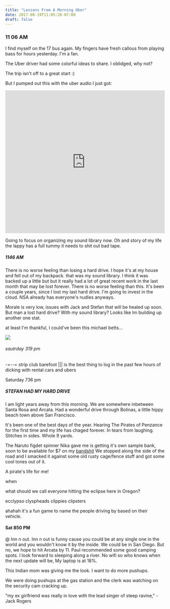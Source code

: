 ```yaml
---
title: "Lessons From A Morning Uber"
date: 2017-08-19T11:05:28-07:00
draft: false
---
```


### 11 06 AM
I find myself on the 17 bus again. My fingers have fresh callous from playing bass for hours yesterday. I'm a fan.

The Uber driver had some colorful ideas to share. I oblidged, why not?

The trip isn't off to a great start :)

But I pumped out this with the uber audio I just got:

<iframe width="100%" height="450" scrolling="no" frameborder="no" src="https://w.soundcloud.com/player/?url=https%3A//api.soundcloud.com/tracks/338591309%3Fsecret_token%3Ds-sh5gK&amp;color=ff5500&amp;auto_play=false&amp;hide_related=false&amp;show_comments=true&amp;show_user=true&amp;show_reposts=false&amp;visual=true"></iframe>


Going to focus on organizing my sound library now. Oh and story of my life the lappy has a full tummy it needs to shit out bad tape.



##### 1146 AM
There is no worse feeling than losing a hard drive.
I hope it's at my house and fell out of my backpack. that was my sound library. I think it was backed up a little but but it really had a lot of great recent work in the last month that may be lost forever. There is no worse feeling than this. It's been a couple years, since I lost my last hard drive. I'm going to invest in the cloud. NSA already has everyone's nudies anyways.

Morale is very low, issues with Jack and Stefan that will be healed up soon. But man a lost hard drive? With my sound library? Looks like Im building up another one stat.

at least I'm thankful, I could've been this michael betts...

<img src="/images/othermike.png"/>


###### sautrday 319 pm
-=--=
strip club barefoot ||| is the best thing to log in the past few hours of dicking with rental cars and ubers


Saturday 736 pm

##### STEFAN HAD MY HARD DRIVE

I am light years away from this morning. We are somewhere inbetween Santa Rosa and Arcata. Had a wonderful drive through Bolinas, a little hippy beach town above San Francisco.

It's been one of the best days of the year. Hearing The Pirates of Penzance for the first time and my life has chaged forever.
In tears from laughing. Stitches in sides. Whole 9 yards.

The Naruto figdet spinner Nika gave me is getting it's own sample bank, soon to be available for $7 on my [bandshit](https://michaelbetts.bandcamp.com)
We stopped along the side of the road and I smacked it against some old rusty cage/fence stuff and got some cool tones out of it.

A pirate's life for me!


when


what should we call everyone hitting the eclipse here in Oregon?

ecclypso
clyspheads
clippies
clipsters

ahahah it's a fun game to name the people driving by based on their vehicle.

#### Sat 850 PM

@ Inn n out. Inn n out is funny cause you could be at any single one in the world and you wouldn't know it by the inside. We could be in San Diego. But no, we hope to hit Arcata by 11. Paul recommended some good camping spots. I look forward to sleeping along a river.
No wifi so who knows when the next update will be, My laptop is at 18%.

This Indian mom was giving me the look. I want to do more pushups.

We were doing pushups at the gas station and the clerk was watching on the security cam cracking up.


"my ex girlfriend was really in love with the lead singer of steep ravine," - Jack Rogers
